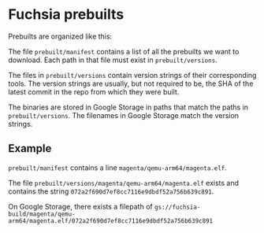 # Fuchsia prebuilts

Prebuilts are organized like this:

The file `prebuilt/manifest` contains a list of all the prebuilts we want to
download.  Each path in that file must exist in `prebuilt/versions`.

The files in `prebuilt/versions` contain version strings of their corresponding
tools.  The version strings are usually, but not required to be, the SHA of the
latest commit in the repo from which they were built.

The binaries are stored in Google Storage in paths that match the paths in
`prebuilt/versions`.  The filenames in Google Storage match the version strings.

## Example

`prebuilt/manifest` contains a line `magenta/qemu-arm64/magenta.elf`.

The file `prebuilt/versions/magenta/qemu-arm64/magenta.elf` exists and contains
the string `072a2f690d7ef8cc7116e9dbdf52a756b639c891`.

On Google Storage, there exists a filepath of
`gs://fuchsia-build/magenta/qemu-arm64/magenta.elf/072a2f690d7ef8cc7116e9dbdf52a756b639c891`
